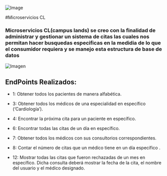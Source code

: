 
![Image](https://file.notion.so/f/f/8d0fd571-8a0f-45e2-8fc5-1a83818f8fc5/8b5d6e5a-6830-4bb5-8316-2893e26e89e0/giphy_(1).gif?id=a721350d-c63d-4dc1-a87e-c0b0c371d684&table=block&spaceId=8d0fd571-8a0f-45e2-8fc5-1a83818f8fc5&expirationTimestamp=1694786400000&signature=ZhKEqI9m5GyKzmv9bLW0KQ6kopdk57Rq5Ay9RznN0hI)



#Microservicios CL


### Microservicios CL(campus lands) se creo con la finalidad de administrar y gestionar un sistema de citas las cuales nos permitan hacer busquedas especificas en la medidia de lo que el consumidor requiera y se manejo esta estructura de base de datos

![Imagen](https://jungle-nectarine-cef.notion.site/image/https%3A%2F%2Fprod-files-secure.s3.us-west-2.amazonaws.com%2F8d0fd571-8a0f-45e2-8fc5-1a83818f8fc5%2F395930f4-cb83-4f0a-802f-1909d10db8d9%2Fdiagrama.png?table=block&id=10665dfd-a2e4-48b1-805d-3d72b827e7fb&spaceId=8d0fd571-8a0f-45e2-8fc5-1a83818f8fc5&width=2000&userId=&cache=v2)


## EndPoints Realizados:

- 1: Obtener todos los pacientes de manera alfabética.

- 3: Obtener todos los médicos de una especialidad en específico (‘Cardiología’).

- 4: Encontrar la próxima cita para un paciente en específico.

- 6: Encontrar todas las citas de un día en específico.

- 7: Obtener todos los médicos con sus consultorios correspondientes.

- 8: Contar el número de citas que un médico tiene en un día específico .

- 12: Mostrar todas las citas que fueron rechazadas de un mes en específico. Dicha consulta deberá mostrar la fecha de la cita, el nombre del usuario y el médico designado.